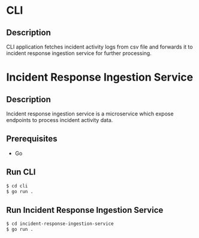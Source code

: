 # CLI

## Description
CLI application fetches incident activity logs from csv file and forwards it to incident response ingestion service for further processing.

# Incident Response Ingestion Service

## Description
Incident response ingestion service is a microservice which expose endpoints to process incident activity data.

## Prerequisites

- Go

## Run CLI

```bash
$ cd cli
$ go run .
```

## Run Incident Response Ingestion Service

```bash
$ cd incident-response-ingestion-service
$ go run .
```
